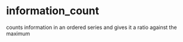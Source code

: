 # information_count
counts information in an ordered series and gives it a ratio against the maximum
